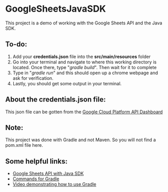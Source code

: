 # GoogleSheetsJavaSDK

This project is a demo of working with the Google Sheets API and the Java SDK.

<h2>To-do:</h2>
<ol>
  <li>Add your <b>credentials.json</b> file into the <b>src/main/resources</b> folder</li>
  <li>Go into your terminal and navigate to where this working directory is located. Once there, type "<i>gradle build</i>". Then wait for it to complete</li>
  <li>Type in "<i>gradle run</i>" and this should open up a chrome webpage and ask for verification.</li>
  <li>Lastly, you should get some output in your terminal.</li>
</ol>

<h2>About the credentials.json file:</h2>
This json file can be gotten from the 
<a href="https://console.cloud.google.com/apis/dashboard">Google Cloud Platform API Dashboard</a>


<h2>Note:</h2>
This project was done with Gradle and not Maven. So you will not find a pom.xml file here.

<h2>Some helpful links:</h2>
<ul>
  <li><a href="https://developers.google.com/sheets/api/quickstart/java">Google Sheets API with Java SDK<a></li>
  <li><a href="https://docs.gradle.org/current/userguide/command_line_interface.html">Commands for Gradle<a></li>
  <li><a href="https://www.youtube.com/watch?v=zDxTSUWaZs4">Video demonstrating how to use Gradle<a></li>
</ul>
